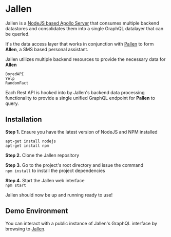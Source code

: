 # Jallen

Jallen is a [NodeJS based Apollo Server](https://www.apollographql.com/docs/apollo-server/) that consumes multiple backend datastores and consolidates them into a single GraphQL datalayer that can be queried.

It's the data access layer that works in conjunction with [Pallen](https://github.com/kylebuscaglia/pallen) to form **Allen**, a SMS based personal assistant.

Jallen utilizes multiple backend resources to provide the necessary data for **Allen**
  
    BoredAPI
    Yelp
    RandomFact
  
Each Rest API is hooked into by Jallen's backend data processing functionality to provide a single unified GraphQL endpoint for **Pallen** to query.


Installation
--------
**Step 1.** Ensure you have the latest version of NodeJS and NPM installed

    apt-get install nodejs
    apt-get install npm

**Step 2.** Clone the Jallen repository

**Step 3.** Go to the project's root directory and issue the command  
`npm install`
to install the project dependencies

**Step 4.** Start the Jallen web interface  
`npm start`

Jallen should now be up and running ready to use!

Demo Environment
--------
You can interact with a public instance of Jallen's GraphQL interface by browsing to [Jallen](http://jallen.bakeshow.us).
